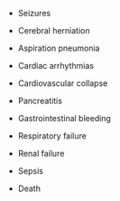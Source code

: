 - Seizures

- Cerebral herniation

- Aspiration pneumonia

- Cardiac arrhythmias

- Cardiovascular collapse

- Pancreatitis

- Gastrointestinal bleeding

- Respiratory failure

- Renal failure

- Sepsis

- Death